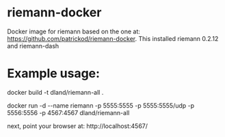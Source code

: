 # riemann-docker
Docker image for riemann based on the one at: https://github.com/patrickod/riemann-docker. This installed riemann 0.2.12 and riemann-dash

# Example usage:

docker build -t dland/riemann-all .

docker run -d --name riemann -p 5555:5555 -p 5555:5555/udp -p 5556:5556 -p 4567:4567 dland/riemann-all

next, point your browser at: http://localhost:4567/

